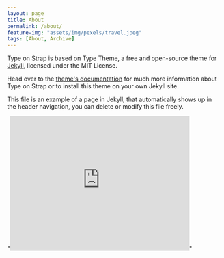 ```yaml
---
layout: page
title: About
permalink: /about/
feature-img: "assets/img/pexels/travel.jpeg"
tags: [About, Archive]
---
```


Type on Strap is based on Type Theme, a free and open-source theme for [Jekyll](http://jekyllrb.com/), licensed under the MIT License.

Head over to the [theme's documentation](https://github.io/sylhare/Type-on-Strap) for much more information about Type on Strap or to install this theme on your own Jekyll site.

This file is an example of a page in Jekyll, that automatically shows up in the header navigation, you can delete or modify this file freely.

"<iframe width="420" height="315" src="http://www.youtube.com/embed/dQw4w9WgXcQ" frameborder="0" allowfullscreen></iframe>"
 
